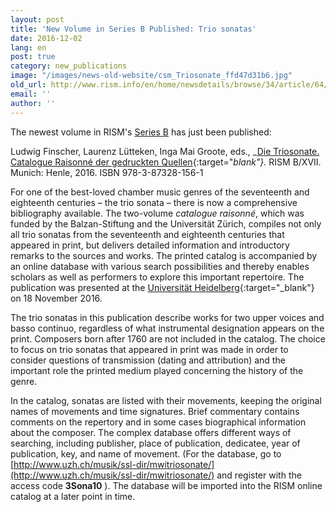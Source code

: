 ```yaml
---
layout: post
title: 'New Volume in Series B Published: Trio sonatas'
date: 2016-12-02
lang: en
post: true
category: new_publications
image: "/images/news-old-website/csm_Triosonate_ffd47d31b6.jpg"
old_url: http://www.rism.info/en/home/newsdetails/browse/34/article/64/new-volume-in-series-b-published-trio-sonatas.html
email: ''
author: ''
---
```


The newest volume in RISM's [Series B](/publications.html#c2619) has just been published:

Ludwig Finscher, Laurenz Lütteken, Inga Mai Groote, eds., _[Die Triosonate. Catalogue Raisonné der gedruckten Quellen](http://www.henle.de/en/detail/index.html?Title=Die+Triosonate.+Catalogue+Raisonn%C3%A9+der+gedruckten+Quellen_2531){:target="_blank"}._ RISM B/XVII. Munich: Henle, 2016. ISBN 978-3-87328-156-1

For one of the best-loved chamber music genres of the seventeenth and eighteenth centuries – the trio sonata – there is now a comprehensive bibliography available. The two-volume _catalogue raisonné_, which was funded by the Balzan-Stiftung and the Universität Zürich, compiles not only all trio sonatas from the seventeenth and eighteenth centuries that appeared in print, but delivers detailed information and introductory remarks to the sources and works. The printed catalog is accompanied by an online database with various search possibilities and thereby enables scholars as well as performers to explore this important repertoire. The publication was presented at the [Universität Heidelberg](https://www.uni-heidelberg.de/presse/meldungen/2016/m20161114_die-triosonate-des-17-und-18-jahrhunderts.html){:target="_blank"} on 18 November 2016.

The trio sonatas in this publication describe works for two upper voices and basso continuo, regardless of what instrumental designation appears on the print. Composers born after 1760 are not included in the catalog. The choice to focus on trio sonatas that appeared in print was made in order to consider questions of transmission (dating and attribution) and the important role the printed medium played concerning the history of the genre.

In the catalog, sonatas are listed with their movements, keeping the original names of movements and time signatures. Brief commentary contains comments on the repertory and in some cases biographical information about the composer. The complex database offers different ways of searching, including publisher, place of publication, dedicatee, year of publication, key, and name of movement. (For the database, go to [http://www.uzh.ch/musik/ssl-dir/mwitriosonate/](http://www.uzh.ch/musik/ssl-dir/mwitriosonate/) and register with the access code **3Sona10** ). The database will be imported into the RISM online catalog at a later point in time.